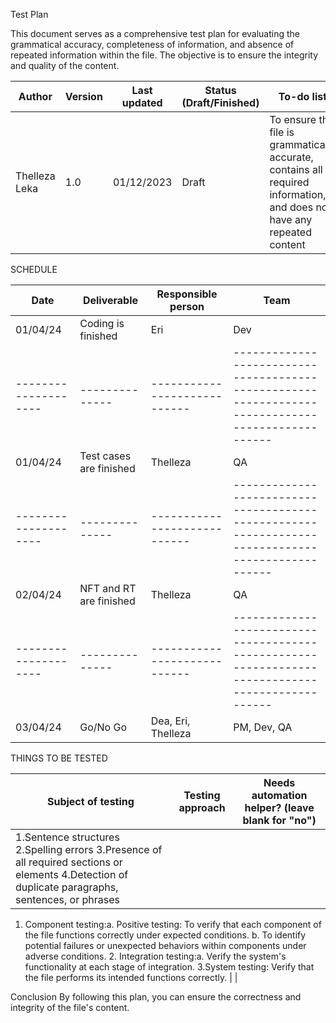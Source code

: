 Test Plan 

This document serves as a comprehensive test plan for evaluating the grammatical accuracy, completeness of information, and absence of repeated information within the file. The objective is to ensure the integrity and quality of the content.


| Author | Version |  Last updated | Status (Draft/Finished)   | To-do list | 
|--------------------|--------------|----------------------------|---------------------|-------------------------------------------------------------------------------------------------|
| Thelleza Leka | 1.0 | 01/12/2023 | Draft | To ensure the file is grammatically accurate, contains all required information, and does not have any repeated content| 



SCHEDULE

| Date | Deliverable | Responsible person | Team | 
|----------|--------------|----------------------------|-------------------------------------------------------------------------------------------------|
| 01/04/24 | Coding is finished  | Eri | Dev | 
|--------------------|--------------|----------------------------|-------------------------------------------------------------------------------------------------|
| 01/04/24 | Test cases are finished | Thelleza | QA | 
|--------------------|--------------|----------------------------|-------------------------------------------------------------------------------------------------|
| 02/04/24 | NFT and RT are finished  | Thelleza | QA | 
|--------------------|--------------|----------------------------|-------------------------------------------------------------------------------------------------|
| 03/04/24 | Go/No Go  | Dea, Eri, Thelleza  | PM, Dev, QA | 


 THINGS TO BE TESTED 

 | Subject of testing | Testing approach | Needs automation helper? (leave blank for "no") |
 |---------------------|-----------------------|---------------------------------------------------|
 | 1.Sentence structures 2.Spelling errors 3.Presence of all required sections or elements 4.Detection of duplicate paragraphs, sentences, or phrases|
 1. Component testing:a. Positive testing: To verify that each component of the file functions correctly under expected conditions. b. To identify potential failures or unexpected behaviors within components under adverse conditions. 2. Integration testing:a. Verify the system's functionality at each stage of integration.
3.System testing: Verify that the file performs its intended functions correctly. |        |



Conclusion
By following this plan, you can ensure the correctness and integrity of the file's content.